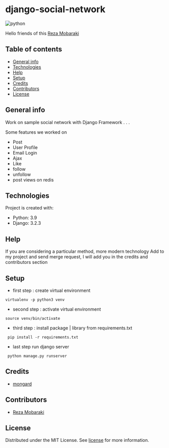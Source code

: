 # django-social-network

![python](icon.jpg)

Hello friends of this [Reza Mobaraki](https://www.linkedin.com/in/rezamobaraki/)

## Table of contents

* [General info](#General-info)
* [Technologies](#Technologies)
* [Help](#Help)
* [Setup](#Setup)
* [Credits](#credits)
* [Contributors](#Contributors)
* [License](#license)

## General info

Work on sample social network with Django Framework . . .

Some features we worked on

* Post
* User Profile
* Email Login
* Ajax
* Like
* follow
* unfollow
* post views on redis


## Technologies

Project is created with:

* Python: 3.9
* Django: 3.2.3

## Help

If you are considering a particular method, more modern technology Add to my project and send merge request, I will add
you in the credits and contributors section

## Setup

* first step : create virtual environment

```shell
virtualenv -p python3 venv 
```

* second step : activate virtual environment

```shell
source venv/bin/activate  
```

* third step : install package | library from requirements.txt

```shell
 pip install -r requirements.txt
```

* last step run django server

```shell
 python manage.py runserver
```

## Credits

* [mongard](https://www.mongard.ir/courses/django-social)

## Contributors

* [Reza Mobaraki](https://github.com/rezamobaraki)

## License

Distributed under the MIT License. See [license](LICENSE) for more information.
